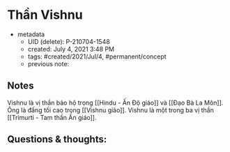 # Thần Vishnu

- metadata
	- UID (delete): P-210704-1548
	- created: July 4, 2021 3:48 PM
	- tags: #created/2021/Jul/4, #permanent/concept 
	- previous note:

## Notes
Vishnu là vị thần bảo hộ trọng [[Hindu - Ấn Độ giáo]] và [[Đạo Bà La Môn]]. Ông là đấng tối cao trong [[Vishnu giáo]]. Vishnu là một trong ba vị thần [[Trimurti - Tam thần Ấn giáo]].

## Questions & thoughts:

